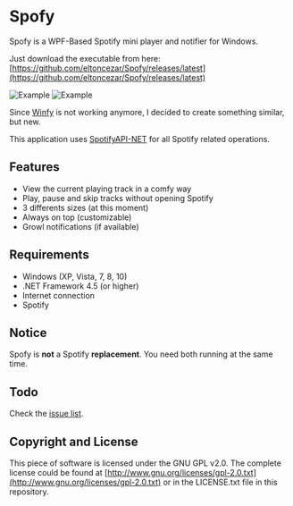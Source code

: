 # Spofy
Spofy is a WPF-Based Spotify mini player and notifier for Windows.

Just download the executable from here: [https://github.com/eltoncezar/Spofy/releases/latest](https://github.com/eltoncezar/Spofy/releases/latest)

![Example](https://raw.githubusercontent.com/eltoncezar/Spofy/master/Spofy/Images/screenshot.png)
![Example](https://raw.githubusercontent.com/LightSnowDev/Spofy/master/Spofy/Images/screenshot_1_small.png)

Since [Winfy](https://github.com/maximilian-krauss/Winfy) is not working anymore, I decided to create something similar, but new.

This application uses [SpotifyAPI-NET](https://github.com/JohnnyCrazy/SpotifyAPI-NET) for all Spotify related operations.

## Features
* View the current playing track in a comfy way
* Play, pause and skip tracks without opening Spotify
* 3 differents sizes (at this moment)
* Always on top (customizable)
* Growl notifications (if available)

## Requirements
* Windows (XP, Vista, 7, 8, 10)
* .NET Framework 4.5 (or higher)
* Internet connection
* Spotify

## Notice
Spofy is **not** a Spotify **replacement**. You need both running at the same time.

## Todo
Check the [issue list](https://github.com/eltoncezar/Spofy/issues).

## Copyright and License
This piece of software is licensed under the GNU GPL v2.0. The complete license could be found at [http://www.gnu.org/licenses/gpl-2.0.txt](http://www.gnu.org/licenses/gpl-2.0.txt) or in the LICENSE.txt file in this repository.
